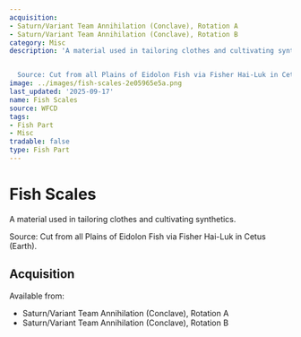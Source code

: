 ```yaml
---
acquisition:
- Saturn/Variant Team Annihilation (Conclave), Rotation A
- Saturn/Variant Team Annihilation (Conclave), Rotation B
category: Misc
description: 'A material used in tailoring clothes and cultivating synthetics.


  Source: Cut from all Plains of Eidolon Fish via Fisher Hai-Luk in Cetus (Earth).'
image: ../images/fish-scales-2e05965e5a.png
last_updated: '2025-09-17'
name: Fish Scales
source: WFCD
tags:
- Fish Part
- Misc
tradable: false
type: Fish Part
---
```


# Fish Scales

A material used in tailoring clothes and cultivating synthetics.

Source: Cut from all Plains of Eidolon Fish via Fisher Hai-Luk in Cetus (Earth).

## Acquisition

Available from:
- Saturn/Variant Team Annihilation (Conclave), Rotation A
- Saturn/Variant Team Annihilation (Conclave), Rotation B

